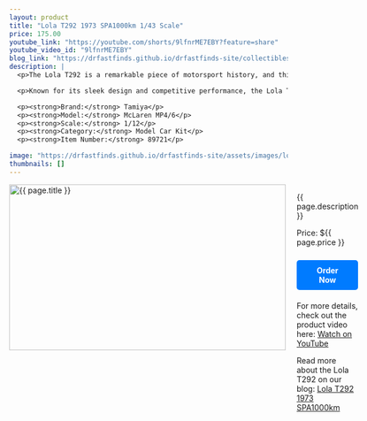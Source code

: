 ```yaml
---
layout: product
title: "Lola T292 1973 SPA1000km 1/43 Scale"
price: 175.00
youtube_link: "https://youtube.com/shorts/9lfnrME7EBY?feature=share"
youtube_video_id: "9lfnrME7EBY"
blog_link: "https://drfastfinds.github.io/drfastfinds-site/collectibles/diecast/lola/trofeu/1:43/2024/09/25/lola-t292.html"
description: |
  <p>The Lola T292 is a remarkable piece of motorsport history, and this 1/43 scale model captures the car that raced in the 1973 SPA1000km event. Designed by a team led by Bob Marston and Eric Broadley, the T290 series includes the Lola T292, which became notable in the European 2-Litre Championship.</p>

  <p>Known for its sleek design and competitive performance, the Lola T292 featured an aluminum monocoque chassis and was powered by various Ford-Cosworth engines, making it a formidable competitor on the track. With precise detailing and craftsmanship, this model from Trofeu brings the spirit of the iconic endurance racer to life. Whether you're a fan of classic endurance racing or a collector of historic diecast cars, this Lola T292 is a must-have addition to your collection.</p>

  <p><strong>Brand:</strong> Tamiya</p>
  <p><strong>Model:</strong> McLaren MP4/6</p>
  <p><strong>Scale:</strong> 1/12</p>
  <p><strong>Category:</strong> Model Car Kit</p>
  <p><strong>Item Number:</strong> 89721</p>

image: "https://drfastfinds.github.io/drfastfinds-site/assets/images/lola.jpg"
thumbnails: []
---
```


<div class="product-detail">
    <div class="product-image-box">
        <img class="main-image" src="{{ page.image }}" alt="{{ page.title }}">
    </div>
    <div class="product-text">
        <p>{{ page.description }}</p>
        <p>Price: ${{ page.price }}</p>
        <a href="{{ site.baseurl }}/order" class="buy-now">Order Now</a>
        <p class="youtube-link">For more details, check out the product video here: <a href="{{ page.youtube_link }}" target="_blank">Watch on YouTube</a></p>
        <p>Read more about the Lola T292 on our blog: <a href="https://drfastfinds.github.io/drfastfinds-site/collectibles/diecast/lola/trofeu/1:43/2024/09/25/lola-t292.html" target="_blank">Lola T292 1973 SPA1000km</a></p>
    </div>
</div>

<style>
.product-detail {
    display: flex;
    align-items: flex-start;
    gap: 20px;
    margin-bottom: 20px;
}

.product-image-box {
    flex-shrink: 0;
    width: 500px;
    height: 300px;
    overflow: hidden;
}

.main-image {
    width: 100%;
    height: 100%;
    object-fit: contain;
    display: block;
}

.product-text {
    max-width: 400px;
    flex-grow: 1;
}

.buy-now {
    display: inline-block;
    padding: 10px 20px;
    margin-top: 10px;
    background-color: #007bff;
    color: #fff;
    text-decoration: none;
    border-radius: 5px;
    font-weight: bold;
    text-align: center;
}

.buy-now:hover {
    background-color: #0056b3;
}

.youtube-link {
    margin-top: 20px;
}
</style>
